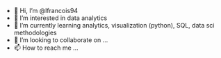 - 👋 Hi, I’m @lfrancois94
- 👀 I’m interested in data analytics
- 🌱 I’m currently learning analytics, visualization (python), SQL, data sci methodologies
- 💞️ I’m looking to collaborate on ...
- 📫 How to reach me ...

<!---
lfrancois94/lfrancois94 is a ✨ special ✨ repository because its `README.md` (this file) appears on your GitHub profile.
You can click the Preview link to take a look at your changes.
--->
